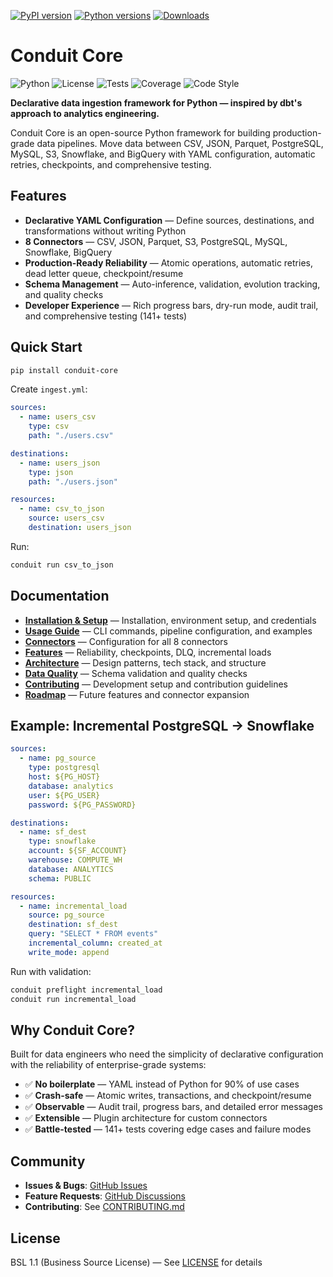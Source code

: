 [![PyPI version](https://img.shields.io/pypi/v/conduit-core.svg)](https://pypi.org/project/conduit-core/)
[![Python versions](https://img.shields.io/pypi/pyversions/conduit-core.svg)](https://pypi.org/project/conduit-core/)
[![Downloads](https://img.shields.io/pypi/dm/conduit-core.svg)](https://pypi.org/project/conduit-core/)

# Conduit Core  
![Python](https://img.shields.io/badge/python-3.9+-blue.svg) ![License](https://img.shields.io/badge/license-BSL%201.1-blue.svg) ![Tests](https://img.shields.io/badge/tests-22%20passing-brightgreen.svg) ![Coverage](https://img.shields.io/badge/coverage-85%25-green.svg) ![Code Style](https://img.shields.io/badge/code%20style-black-black.svg)

**Declarative data ingestion framework for Python — inspired by dbt's approach to analytics engineering.**

Conduit Core is an open-source Python framework for building production-grade data pipelines. Move data between CSV, JSON, Parquet, PostgreSQL, MySQL, S3, Snowflake, and BigQuery with YAML configuration, automatic retries, checkpoints, and comprehensive testing.

## Features

- **Declarative YAML Configuration** — Define sources, destinations, and transformations without writing Python
- **8 Connectors** — CSV, JSON, Parquet, S3, PostgreSQL, MySQL, Snowflake, BigQuery
- **Production-Ready Reliability** — Atomic operations, automatic retries, dead letter queue, checkpoint/resume
- **Schema Management** — Auto-inference, validation, evolution tracking, and quality checks
- **Developer Experience** — Rich progress bars, dry-run mode, audit trail, and comprehensive testing (141+ tests)

## Quick Start

```bash
pip install conduit-core
```

Create `ingest.yml`:

```yaml
sources:
  - name: users_csv
    type: csv
    path: "./users.csv"

destinations:
  - name: users_json
    type: json
    path: "./users.json"

resources:
  - name: csv_to_json
    source: users_csv
    destination: users_json
```

Run:

```bash
conduit run csv_to_json
```

## Documentation

- **[Installation & Setup](docs/installation.md)** — Installation, environment setup, and credentials
- **[Usage Guide](docs/usage.md)** — CLI commands, pipeline configuration, and examples
- **[Connectors](docs/connectors.md)** — Configuration for all 8 connectors
- **[Features](docs/features.md)** — Reliability, checkpoints, DLQ, incremental loads
- **[Architecture](docs/architecture.md)** — Design patterns, tech stack, and structure
- **[Data Quality](docs/data-quality.md)** — Schema validation and quality checks
- **[Contributing](docs/contributing.md)** — Development setup and contribution guidelines
- **[Roadmap](docs/roadmap.md)** — Future features and connector expansion

## Example: Incremental PostgreSQL → Snowflake

```yaml
sources:
  - name: pg_source
    type: postgresql
    host: ${PG_HOST}
    database: analytics
    user: ${PG_USER}
    password: ${PG_PASSWORD}

destinations:
  - name: sf_dest
    type: snowflake
    account: ${SF_ACCOUNT}
    warehouse: COMPUTE_WH
    database: ANALYTICS
    schema: PUBLIC

resources:
  - name: incremental_load
    source: pg_source
    destination: sf_dest
    query: "SELECT * FROM events"
    incremental_column: created_at
    write_mode: append
```

Run with validation:

```bash
conduit preflight incremental_load
conduit run incremental_load
```

## Why Conduit Core?

Built for data engineers who need the simplicity of declarative configuration with the reliability of enterprise-grade systems:

- ✅ **No boilerplate** — YAML instead of Python for 90% of use cases
- ✅ **Crash-safe** — Atomic writes, transactions, and checkpoint/resume
- ✅ **Observable** — Audit trail, progress bars, and detailed error messages
- ✅ **Extensible** — Plugin architecture for custom connectors
- ✅ **Battle-tested** — 141+ tests covering edge cases and failure modes

## Community

- **Issues & Bugs**: [GitHub Issues](https://github.com/conduit-core/conduit-core/issues)
- **Feature Requests**: [GitHub Discussions](https://github.com/conduit-core/conduit-core/discussions)
- **Contributing**: See [CONTRIBUTING.md](docs/contributing.md)

## License

BSL 1.1 (Business Source License) — See [LICENSE](LICENSE) for details
